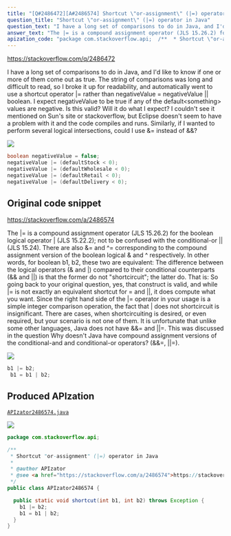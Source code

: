 ```yaml
---
title: "[Q#2486472][A#2486574] Shortcut \"or-assignment\" (|=) operator in Java"
question_title: "Shortcut \"or-assignment\" (|=) operator in Java"
question_text: "I have a long set of comparisons to do in Java, and I'd like to know if one or more of them come out as true. The string of comparisons was long and difficult to read, so I broke it up for readability, and automatically went to use a shortcut operator |= rather than negativeValue = negativeValue || boolean. I expect negativeValue to be true if any of the default<something> values are negative. Is this valid? Will it do what I expect? I couldn't see it mentioned on Sun's site or stackoverflow, but Eclipse doesn't seem to have a problem with it and the code compiles and runs. Similarly, if I wanted to perform several logical intersections, could I use &= instead of &&?"
answer_text: "The |= is a compound assignment operator (JLS 15.26.2) for the boolean logical operator | (JLS 15.22.2); not to be confused with the conditional-or || (JLS 15.24). There are also &= and ^= corresponding to the compound assignment version of the boolean logical & and ^ respectively. In other words, for boolean b1, b2, these two are equivalent: The difference between the logical operators (& and |) compared to their conditional counterparts (&& and ||) is that the former do not \"shortcircuit\"; the latter do. That is: So going back to your original question, yes, that construct is valid, and while |= is not exactly an equivalent shortcut for = and ||, it does compute what you want. Since the right hand side of the |= operator in your usage is a simple integer comparison operation, the fact that | does not shortcircuit is insignificant. There are cases, when shortcircuiting is desired, or even required, but your scenario is not one of them. It is unfortunate that unlike some other languages, Java does not have &&= and ||=. This was discussed in the question Why doesn't Java have compound assignment versions of the conditional-and and conditional-or operators? (&&=, ||=)."
apization_code: "package com.stackoverflow.api;  /**  * Shortcut \"or-assignment\" (|=) operator in Java  *  * @author APIzator  * @see <a href=\"https://stackoverflow.com/a/2486574\">https://stackoverflow.com/a/2486574</a>  */ public class APIzator2486574 {    public static void shortcut(int b1, int b2) throws Exception {     b1 |= b2;     b1 = b1 | b2;   } }"
---
```


https://stackoverflow.com/q/2486472

I have a long set of comparisons to do in Java, and I&#x27;d like to know if one or more of them come out as true. The string of comparisons was long and difficult to read, so I broke it up for readability, and automatically went to use a shortcut operator |= rather than negativeValue = negativeValue || boolean.
I expect negativeValue to be true if any of the default&lt;something&gt; values are negative. Is this valid? Will it do what I expect? I couldn&#x27;t see it mentioned on Sun&#x27;s site or stackoverflow, but Eclipse doesn&#x27;t seem to have a problem with it and the code compiles and runs.
Similarly, if I wanted to perform several logical intersections, could I use &amp;= instead of &amp;&amp;?


<div class="code-logo"><img src="/stackoverflow.png" /></div>

```java
boolean negativeValue = false;
negativeValue |= (defaultStock < 0);
negativeValue |= (defaultWholesale < 0);
negativeValue |= (defaultRetail < 0);
negativeValue |= (defaultDelivery < 0);
```


## Original code snippet

https://stackoverflow.com/a/2486574

The |= is a compound assignment operator (JLS 15.26.2) for the boolean logical operator | (JLS 15.22.2); not to be confused with the conditional-or || (JLS 15.24). There are also &amp;= and ^= corresponding to the compound assignment version of the boolean logical &amp; and ^ respectively.
In other words, for boolean b1, b2, these two are equivalent:
The difference between the logical operators (&amp; and |) compared to their conditional counterparts (&amp;&amp; and ||) is that the former do not &quot;shortcircuit&quot;; the latter do. That is:
So going back to your original question, yes, that construct is valid, and while |= is not exactly an equivalent shortcut for = and ||, it does compute what you want. Since the right hand side of the |= operator in your usage is a simple integer comparison operation, the fact that | does not shortcircuit is insignificant.
There are cases, when shortcircuiting is desired, or even required, but your scenario is not one of them.
It is unfortunate that unlike some other languages, Java does not have &amp;&amp;= and ||=. This was discussed in the question Why doesn&#x27;t Java have compound assignment versions of the conditional-and and conditional-or operators? (&amp;&amp;=, ||=).

<div class="code-logo"><img src="/stackoverflow.png" /></div>

```java
b1 |= b2;
 b1 = b1 | b2;
```

## Produced APIzation

[`APIzator2486574.java`](https://github.com/pasqualesalza/apization-temp-data/raw/master/search/APIzator2486574.java)

<div class="code-logo"><img src="/apizator.png" /></div>

```java
package com.stackoverflow.api;

/**
 * Shortcut "or-assignment" (|=) operator in Java
 *
 * @author APIzator
 * @see <a href="https://stackoverflow.com/a/2486574">https://stackoverflow.com/a/2486574</a>
 */
public class APIzator2486574 {

  public static void shortcut(int b1, int b2) throws Exception {
    b1 |= b2;
    b1 = b1 | b2;
  }
}

```